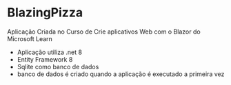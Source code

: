 # BlazingPizza
Aplicação Criada no Curso de Crie aplicativos Web com o Blazor do Microsoft Learn

- Aplicação utiliza .net 8
- Entity Framework 8
- Sqlite como banco de dados
- banco de dados é criado quando a aplicação é executado a primeira vez
